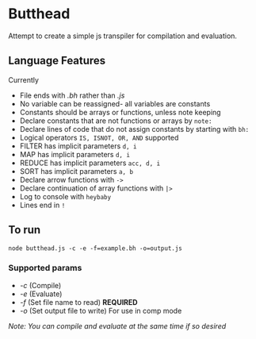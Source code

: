 # Butthead

Attempt to create a simple js transpiler for compilation and evaluation.

## Language Features

Currently

* File ends with _.bh_ rather than _.js_
* No variable can be reassigned- all variables are constants
* Constants should be arrays or functions, unless note keeping
* Declare constants that are not functions or arrays by `note:`
* Declare lines of code that do not assign constants by starting with `bh:`
* Logical operators `IS, ISNOT, OR, AND` supported
* FILTER has implicit parameters `d, i`
* MAP has implicit parameters `d, i`
* REDUCE has implicit parameters `acc, d, i`
* SORT has implicit parameters `a, b`
* Declare arrow functions with `->`
* Declare continuation of array functions with `|>`
* Log to console with `heybaby`
* Lines end in `!`

## To run

```
node butthead.js -c -e -f=example.bh -o=output.js
```

### Supported params

* _-c_ (Compile)
* _-e_ (Evaluate)
* _-f_ (Set file name to read) __REQUIRED__
* _-o_ (Set output file to write) For use in comp mode

_Note: You can compile and evaluate at the same time if so desired_
